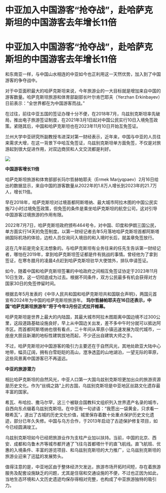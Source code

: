 # 中亚加入中国游客“抢夺战”，赴哈萨克斯坦的中国游客去年增长11倍

# 中亚加入中国游客“抢夺战”，赴哈萨克斯坦的中国游客去年增长11倍

和东南亚一样，与中国山水相连的中亚如今也正利用这一天然优势，加入到了中国游客的争夺战中。

对于中亚面积最大的哈萨克斯坦来说，今年旅游业的一大目标就是增加来自中国的游客数量。哈萨克斯坦旅游和体育部副部长叶尔肯巴耶夫（Yerzhan
Erkinbayev）日前表示：“全世界都在为中国游客而战。”

在过往，前往中亚五国的签证办理十分不便，在2018年7月，乌兹别克斯坦率先破局，推出电子旅游签证制度，在2021年3月1日起对中国公民实行10日入境免签政策。紧随其后，中国和哈萨克斯坦也在2023年11月10日开始互免签证。

兰州大学中亚研究所副教授韦进深对第一财经表示，近年来，中国与中亚的人员往来需求大增，在这一背景下中哈互免签证，乌兹别克斯坦单方面免签，不仅是对旅游起到很大促进作用，对双边商贸和人文交流都是利好。

![](https://inews.gtimg.com/om_bt/O7gE9gPMQsP2mirF2OhYPT4q91cu6DF0lhgdmielgBwBsAA/1000)

**中国游客增长11倍**

哈萨克斯坦旅游和体育部部长玛尔哲赫帕耶夫（Ermek
Marjyqpaev）2月16日给出的数据显示，来自中国的游客数量从2022年的1.8万人增长到2023年的21.7万人，增长11倍。

早在2018年，哈萨克斯坦对过境首都阿斯塔纳、最大城市阿拉木图的中国公民实施72小时过境免签政策，但免签的条件是乘坐哈萨克斯坦的航空公司，这对引导中国游客过境旅游的作用有限。

2022年7月7日，哈萨克斯坦政府颁布464号令，对中国、印度和伊朗三国公民，单方面实行14天的免签制度。以第一财经记者去年5月落地哈萨克斯坦首都阿斯塔纳国际机场的体验，边检人员仅询问入境目的和入境时长后，就盖章免签放行。

这在几年前是完全无法想象的。与哈萨克斯坦有业务往来的任先生告诉第一财经记者，哪怕在2019年，拿到哈萨克斯坦签证都是件有挑战的事情。曾经他为了拿到签证，在寒冬腊月的凌晨4点赶到哈萨克斯坦驻华大使馆外，排队申请签证。

如今，随着中国和哈萨克斯坦签署的中哈政府之间相互免签证协定于2023年11月10日生效，这一切彻底成为过去。根据不同条件，双方公民最多有机会获得对方国家30日的免签停留时间。

根据去年5月发表的《中华人民共和国和哈萨克斯坦共和国联合声明》，两国元首宣布2024年为中国的哈萨克斯坦旅游年。
**玛尔哲赫帕耶夫在16日还表示，中国“哈萨克斯坦旅游年”将于今年3月份正式拉开帷幕。**

哈萨克斯坦是世界上最大的内陆国，其最大城市阿拉木图距离中国边境不过300公里，这段道路基础设施良好，早上从中国边关出发，差不多中午时分就可以抵达阿市区。而首都阿斯塔纳也很有看点，二十年间从草原小镇迅速发展为现代城市，一座座大胆且新潮的地标性建筑拔地而起，不少还出自建筑大师之手。

不过，哈萨克斯坦对中国游客的吸引力主要还在于自然风光，其地处欧亚大陆中心地带，幅员辽阔，拥有白雪皑皑的高山，澄净透蓝的山地湖泊，一望无际的草原，这些风景离中国游客已不再遥远。

**中亚的旅游潜力**

相比哈萨克斯坦的自然风光，中亚人口第一大国乌兹别克斯坦更加出众的旅游资源是历史文化。作为“丝绸之路”上的古国，乌兹别克斯坦是中亚地区丝路文化遗存最丰富的国家。

希瓦、布哈拉、撒马尔罕，这三个被联合国教科文组织列入世界遗产名录的城市，自西向东点缀着乌兹别克斯坦。在中亚有一句谚语：“我愿出一袋黄金，只求看一眼希瓦”，道出了古城的历史文化价值，城里保存着数十处重点保护历史文化遗迹，部分已年久失修。中国与乌方合作，于2013年启动了古迹保护修复项目，如今已经圆满竣工。

乌兹别克斯坦如今已经把旅游业作为支柱产业加以扶持。当前，中国的北京、西安、成都和乌鲁木齐等城市都开通了飞往乌首都塔什干的直飞航线。直飞航班、优惠的入境条件、丰富的游览项目、和乌兹别克斯坦的大力推广，让乌兹别克斯坦的旅游业迎来了迅猛的发展势头。

值得注意的是，中亚地区由于整体经济欠发达，旅游市场开拓时间短，存在着旅游服务及配套设施缺乏的问题，尤其是住宿和交通设施的不便，不过也正因为如此，当地生态环境和人文历史遗迹均保存得相对完整，也构成了中亚旅游独特的吸引力。

